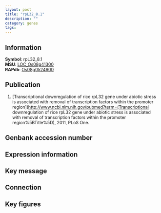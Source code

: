 ```yaml
---
layout: post
title: "rpL32_8.1"
description: ""
category: genes
tags: 
---
```


## Information
__Symbol__: rpL32_8.1  
__MSU__: [LOC_Os08g41300](http://rice.plantbiology.msu.edu/cgi-bin/ORF_infopage.cgi?orf=LOC_Os08g41300)  
__RAPdb__: [Os08g0524600](http://rapdb.dna.affrc.go.jp/viewer/gbrowse_details/irgsp1?name=Os08g0524600)  

## Publication
1. [Transcriptional downregulation of rice rpL32 gene under abiotic stress is associated with removal of transcription factors within the promoter region](http://www.ncbi.nlm.nih.gov/pubmed?term=(Transcriptional downregulation of rice rpL32 gene under abiotic stress is associated with removal of transcription factors within the promoter region%5BTitle%5D), 2011, PLoS One.

## Genbank accession number

## Expression information

## Key message

## Connection

## Key figures


